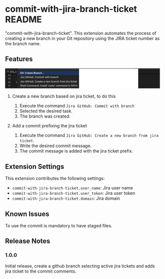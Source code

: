 # commit-with-jira-branch-ticket README

"commit-with-jira-branch-ticket". This extension automates the process of creating a new branch in your Git repository using the JIRA ticket number as the branch name.

## Features

![Extension options](https://github.com/robcbean/commit-with-jira-branch-ticket/raw/main/images/options.png)

1. Create a new branch based on jira ticket, to do this 

    1. Execute the command `Jira GitHub: Commit with branch`
    2. Selected the desired task. 
    3. The branch was created. 

2. Add a commit prefixing the jira ticket 
    1. Execute the command `Jira GitHub: Create a new branch from jira ticket`.
    2. Write the desired commit message.
    3. The commit message is added with the jira ticket prefix.


## Extension Settings


This extension contributes the following settings:

* `commit-with-jira-branch-ticket.user_name`: Jira user name
* `commit-with-jira-branch-ticket.user_token`: Jira user token
* `commit-with-jira-branch-ticket.domain`: Jira domain

## Known Issues

To use the commit is mandatory to have staged files.
## Release Notes

### 1.0.0

Initial release, create a github branch selecting active jira tickets and adds jira ticket to the commit comments.
